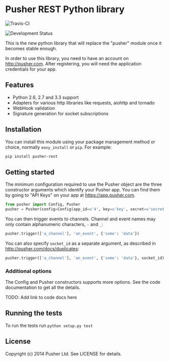 Pusher REST Python library
==========================

![Travis-CI](https://travis-ci.org/pusher/pusher-rest-python.svg)

![Development Status](https://pypip.in/status/jsonapi/badge.svg)

This is the new python library that will replace the "pusher" module once it
becomes stable enough.

In order to use this library, you need to have an account on
http://pusher.com. After registering, you will need the application
credentials for your app.

Features
--------

* Python 2.6, 2.7 and 3.3 support
* Adapters for various http libraries like requests, aiohttp and tornado
* WebHook validation
* Signature generation for socket subscriptions

Installation
------------

You can install this module using your package management method or choice,
normally `easy_install` or `pip`. For example:

```bash
pip install pusher-rest
```

Getting started
---------------

The minimum configuration required to use the Pusher object are the three
constructor arguments which identify your Pusher app. You can find them by
going to "API Keys" on your app at https://app.pusher.com.

```python
from pusher import Config, Pusher
pusher = Pusher(config=Config(app_id=u'4', key=u'key', secret=u'secret'))
```

You can then trigger events to channels. Channel and event names may only
contain alphanumeric characters, `-` and `_`:

```python
pusher.trigger(['a_channel'], 'an_event', {'some': 'data'})
```

You can also specify `socket_id` as a separate argument, as described in
<http://pusher.com/docs/duplicates>:

```python
pusher.trigger(['a_channel'], 'an_event', {'some': 'data'}, socket_id)
```

### Additional options

The Config and Pusher constructors supports more options. See the code
documentation to get all the details.

TODO: Add link to code docs here

Running the tests
-----------------

To run the tests run `python setup.py test`

License
-------

Copyright (c) 2014 Pusher Ltd. See LICENSE for details.
